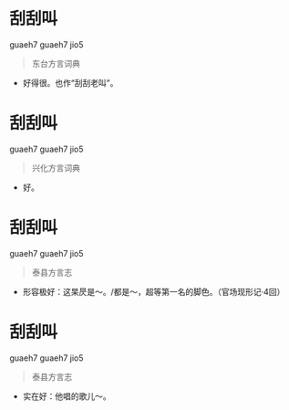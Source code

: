 # 刮刮叫
guaeh7 guaeh7 jio5
> 东台方言词典
- 好得很。也作“刮刮老叫”。

# 刮刮叫
guaeh7 guaeh7 jio5
> 兴化方言词典
- 好。

# 刮刮叫
guaeh7 guaeh7 jio5
> 泰县方言志
- 形容极好：这杲昃是～。/都是～，超等第一名的脚色。（官场现形记·4回）

# 刮刮叫
guaeh7 guaeh7 jio5
> 泰县方言志
- 实在好：他唱的歌儿～。
